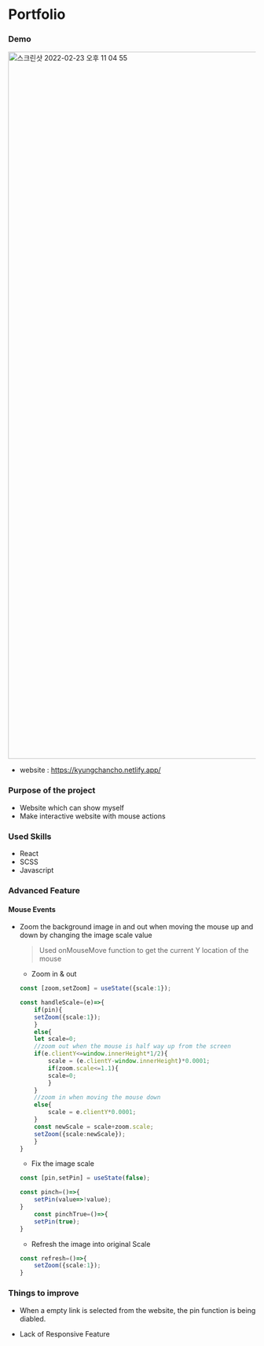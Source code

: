 # Portfolio

### Demo 

<img width="1439" alt="스크린샷 2022-02-23 오후 11 04 55" src="https://user-images.githubusercontent.com/86751419/155334882-47d6f940-608e-458d-b91e-35faad5a59a8.png">

- website : https://kyungchancho.netlify.app/

### Purpose of the project 

- Website which can show myself
- Make interactive website with mouse actions

### Used Skills

- React
- SCSS
- Javascript

### Advanced Feature
#### Mouse Events
- Zoom the background image in and out when moving the mouse up and down by changing the image scale value
    > Used onMouseMove function to get the current Y location of the mouse
    
    - Zoom in & out

    ```ts
    const [zoom,setZoom] = useState({scale:1});

    const handleScale=(e)=>{
        if(pin){
        setZoom({scale:1});
        }
        else{
        let scale=0;
        //zoom out when the mouse is half way up from the screen
        if(e.clientY<=window.innerHeight*1/2){
            scale = (e.clientY-window.innerHeight)*0.0001;
            if(zoom.scale<=1.1){
            scale=0;
            }
        }
        //zoom in when moving the mouse down
        else{
            scale = e.clientY*0.0001;
        }
        const newScale = scale+zoom.scale;
        setZoom({scale:newScale});
        }
    }
    ```

    - Fix the image scale

    ```ts
    const [pin,setPin] = useState(false);

    const pinch=()=>{
        setPin(value=>!value);
    }
        const pinchTrue=()=>{
        setPin(true);
    }
    ```

    - Refresh the image into original Scale

    ```ts
    const refresh=()=>{
        setZoom({scale:1});
    }
    ```

### Things to improve

- When a empty link is selected from the website, the pin function is being diabled.

- Lack of Responsive Feature


    

